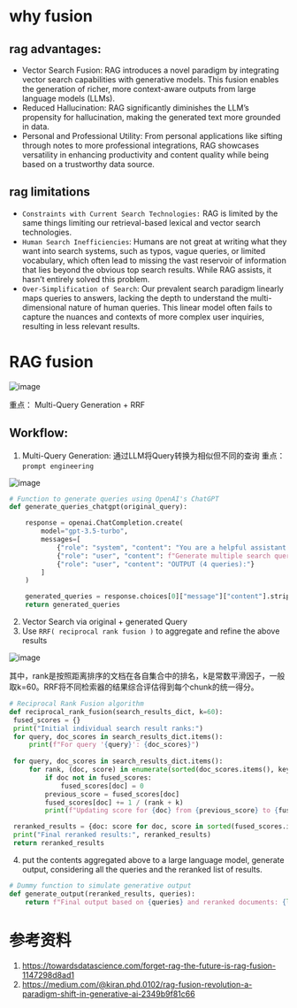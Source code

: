 # why fusion
## rag advantages:

* Vector Search Fusion: RAG introduces a novel paradigm by integrating vector search capabilities with generative models. This fusion enables the generation of richer, more context-aware outputs from large language models (LLMs).
* Reduced Hallucination: RAG significantly diminishes the LLM’s propensity for hallucination, making the generated text more grounded in data.
* Personal and Professional Utility: From personal applications like sifting through notes to more professional integrations, RAG showcases versatility in enhancing productivity and content quality while being based on a trustworthy data source.

## rag limitations
* `Constraints with Current Search Technologies:` RAG is limited by the same things limiting our retrieval-based lexical and vector search technologies.
* `Human Search Inefficiencies`: Humans are not great at writing what they want into search systems, such as typos, vague queries, or limited vocabulary, which often lead to missing the vast reservoir of information that lies beyond the obvious top search results. While RAG assists, it hasn’t entirely solved this problem.
* `Over-Simplification of Search`: Our prevalent search paradigm linearly maps queries to answers, lacking the depth to understand the multi-dimensional nature of human queries. This linear model often fails to capture the nuances and contexts of more complex user inquiries, resulting in less relevant results.

#  RAG fusion
![image](https://github.com/hinswhale/AI-Learning/assets/22999866/1e5a75ad-3ec7-4403-ad21-fbb6e2c3a82b)

重点： Multi-Query Generation + RRF

## Workflow:
1. Multi-Query Generation: 通过LLM将Query转换为相似但不同的查询
重点：`prompt engineering ` 

![image](https://github.com/hinswhale/AI-Learning/assets/22999866/d50f586f-39ac-455b-8170-080cd14f4434)

```python
# Function to generate queries using OpenAI's ChatGPT
def generate_queries_chatgpt(original_query):

    response = openai.ChatCompletion.create(
        model="gpt-3.5-turbo",
        messages=[
            {"role": "system", "content": "You are a helpful assistant that generates multiple search queries based on a single input query."},
            {"role": "user", "content": f"Generate multiple search queries related to: {original_query}"},
            {"role": "user", "content": "OUTPUT (4 queries):"}
        ]
    )

    generated_queries = response.choices[0]["message"]["content"].strip().split("\n")
    return generated_queries
```
2. Vector Search via  original + generated  Query
3.  Use `RRF( reciprocal rank fusion )` to aggregate and refine  the above results

![image](https://github.com/hinswhale/AI-Learning/assets/22999866/52f559b2-08a3-4fd8-9f0b-490da7dbfa71)

其中，rank是按照距离排序的文档在各自集合中的排名，k是常数平滑因子，一般取k=60。RRF将不同检索器的结果综合评估得到每个chunk的统一得分。

   ```python
# Reciprocal Rank Fusion algorithm
def reciprocal_rank_fusion(search_results_dict, k=60):
    fused_scores = {}
    print("Initial individual search result ranks:")
    for query, doc_scores in search_results_dict.items():
        print(f"For query '{query}': {doc_scores}")
        
    for query, doc_scores in search_results_dict.items():
        for rank, (doc, score) in enumerate(sorted(doc_scores.items(), key=lambda x: x[1], reverse=True)):
            if doc not in fused_scores:
                fused_scores[doc] = 0
            previous_score = fused_scores[doc]
            fused_scores[doc] += 1 / (rank + k)
            print(f"Updating score for {doc} from {previous_score} to {fused_scores[doc]} based on rank {rank} in query '{query}'")

    reranked_results = {doc: score for doc, score in sorted(fused_scores.items(), key=lambda x: x[1], reverse=True)}
    print("Final reranked results:", reranked_results)
    return reranked_results
```
4.  put the contents aggregated above to a large language model, generate output, considering all the queries and the reranked list of results.
```python
# Dummy function to simulate generative output
def generate_output(reranked_results, queries):
    return f"Final output based on {queries} and reranked documents: {list(reranked_results.keys())}"
```

# 参考资料
1. https://towardsdatascience.com/forget-rag-the-future-is-rag-fusion-1147298d8ad1
2. https://medium.com/@kiran.phd.0102/rag-fusion-revolution-a-paradigm-shift-in-generative-ai-2349b9f81c66
